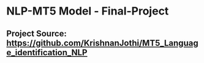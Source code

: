 # NLP-MT5 Model - Final-Project

## Project Source: https://github.com/KrishnanJothi/MT5_Language_identification_NLP
